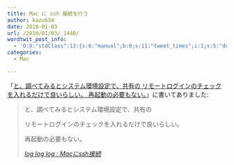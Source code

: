 ```yaml
---
title: Mac に ssh 接続を行う
author: kazu634
date: 2010-01-03
url: /2010/01/03/_1440/
wordtwit_post_info:
  - 'O:8:"stdClass":13:{s:6:"manual";b:0;s:11:"tweet_times";i:1;s:5:"delay";i:0;s:7:"enabled";i:1;s:10:"separation";s:2:"60";s:7:"version";s:3:"3.7";s:14:"tweet_template";b:0;s:6:"status";i:2;s:6:"result";a:0:{}s:13:"tweet_counter";i:2;s:13:"tweet_log_ids";a:1:{i:0;i:5041;}s:9:"hash_tags";a:0:{}s:8:"accounts";a:1:{i:0;s:7:"kazu634";}}'
categories:
  - Mac

---
```

<div class="section">
<p>
    「<a href="http://yamagu.exblog.jp/11803168/" onclick="__gaTracker('send', 'event', 'outbound-article', 'http://yamagu.exblog.jp/11803168/', 'と、調べてみるとシステム環境設定で、共有の リモートログインのチェックを入れるだけで良いらしい。 再起動の必要もない。');" target="_blank">と、調べてみるとシステム環境設定で、共有の リモートログインのチェックを入れるだけで良いらしい。 再起動の必要もない。</a>」に書いてありました:
</p>
  
<blockquote title="log log log " cite="http://yamagu.exblog.jp/11803168/">
<p>
      と、調べてみるとシステム環境設定で、共有の
</p>
    
<p>
      リモートログインのチェックを入れるだけで良いらしい。
</p>
    
<p>
      再起動の必要もない。
</p>
    
<p>
<cite><a href="http://yamagu.exblog.jp/11803168/" onclick="__gaTracker('send', 'event', 'outbound-article', 'http://yamagu.exblog.jp/11803168/', 'log log log : Macにssh接続');" target="_blank">log log log : Macにssh接続</a></cite>
</p>
</blockquote>
</div>
